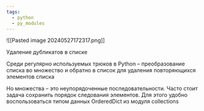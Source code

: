 ```yaml
---
tags:
  - python
  - py_modules
---
```

![[Pasted image 20240527172317.png]]

Удаление дубликатов в списке 

Среди регулярно используемых трюков в Python – преобразование списка во множество и обратно в список для удаления повторяющихся элементов списка

Но множества – это неупорядоченные последовательности. Часто стоит задача сохранить порядок следования элементов. Для этого удобно воспользоваться типом данных OrderedDict из модуля collections